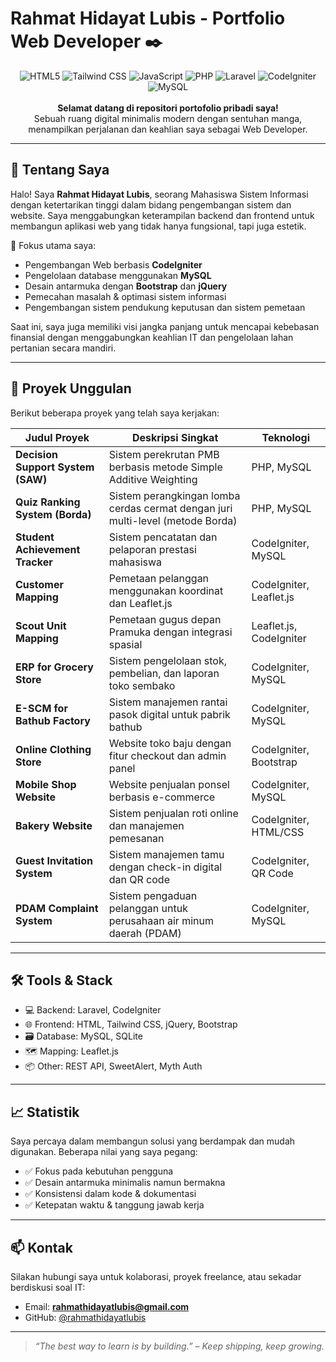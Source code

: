 # Rahmat Hidayat Lubis - Portfolio Web Developer ✒️

<div align="center">
  <img src="https://img.shields.io/badge/HTML5-E34F26?style=for-the-badge&logo=html5&logoColor=white" alt="HTML5">
  <img src="https://img.shields.io/badge/Tailwind_CSS-06B6D4?style=for-the-badge&logo=tailwind-css&logoColor=white" alt="Tailwind CSS">
  <img src="https://img.shields.io/badge/JavaScript-F7DF1E?style=for-the-badge&logo=javascript&logoColor=black" alt="JavaScript">
  <img src="https://img.shields.io/badge/PHP-777BB4?style=for-the-badge&logo=php&logoColor=white" alt="PHP">
  <img src="https://img.shields.io/badge/Laravel-FF2D20?style=for-the-badge&logo=laravel&logoColor=white" alt="Laravel">
  <img src="https://img.shields.io/badge/CodeIgniter-EF4223?style=for-the-badge&logo=codeigniter&logoColor=white" alt="CodeIgniter">
  <img src="https://img.shields.io/badge/MySQL-00758F?style=for-the-badge&logo=mysql&logoColor=white" alt="MySQL">
</div>

<br>

<div align="center">
  <strong>Selamat datang di repositori portofolio pribadi saya!</strong><br>
  Sebuah ruang digital minimalis modern dengan sentuhan manga, menampilkan perjalanan dan keahlian saya sebagai Web Developer.
</div>

---

## 👋 Tentang Saya

Halo! Saya **Rahmat Hidayat Lubis**, seorang Mahasiswa Sistem Informasi dengan ketertarikan tinggi dalam bidang pengembangan sistem dan website. Saya menggabungkan keterampilan backend dan frontend untuk membangun aplikasi web yang tidak hanya fungsional, tapi juga estetik.

🎯 Fokus utama saya:

- Pengembangan Web berbasis **CodeIgniter**
- Pengelolaan database menggunakan **MySQL**
- Desain antarmuka dengan **Bootstrap** dan **jQuery**
- Pemecahan masalah & optimasi sistem informasi
- Pengembangan sistem pendukung keputusan dan sistem pemetaan

Saat ini, saya juga memiliki visi jangka panjang untuk mencapai kebebasan finansial dengan menggabungkan keahlian IT dan pengelolaan lahan pertanian secara mandiri.

---

## 🧩 Proyek Unggulan

Berikut beberapa proyek yang telah saya kerjakan:

| Judul Proyek                      | Deskripsi Singkat                                                              | Teknologi               |
| --------------------------------- | ------------------------------------------------------------------------------ | ----------------------- |
| **Decision Support System (SAW)** | Sistem perekrutan PMB berbasis metode Simple Additive Weighting                | PHP, MySQL              |
| **Quiz Ranking System (Borda)**   | Sistem perangkingan lomba cerdas cermat dengan juri multi-level (metode Borda) | PHP, MySQL              |
| **Student Achievement Tracker**   | Sistem pencatatan dan pelaporan prestasi mahasiswa                             | CodeIgniter, MySQL      |
| **Customer Mapping**              | Pemetaan pelanggan menggunakan koordinat dan Leaflet.js                        | CodeIgniter, Leaflet.js |
| **Scout Unit Mapping**            | Pemetaan gugus depan Pramuka dengan integrasi spasial                          | Leaflet.js, CodeIgniter |
| **ERP for Grocery Store**         | Sistem pengelolaan stok, pembelian, dan laporan toko sembako                   | CodeIgniter, MySQL      |
| **E-SCM for Bathub Factory**      | Sistem manajemen rantai pasok digital untuk pabrik bathub                      | CodeIgniter, MySQL      |
| **Online Clothing Store**         | Website toko baju dengan fitur checkout dan admin panel                        | CodeIgniter, Bootstrap  |
| **Mobile Shop Website**           | Website penjualan ponsel berbasis e-commerce                                   | CodeIgniter, MySQL      |
| **Bakery Website**                | Sistem penjualan roti online dan manajemen pemesanan                           | CodeIgniter, HTML/CSS   |
| **Guest Invitation System**       | Sistem manajemen tamu dengan check-in digital dan QR code                      | CodeIgniter, QR Code    |
| **PDAM Complaint System**         | Sistem pengaduan pelanggan untuk perusahaan air minum daerah (PDAM)            | CodeIgniter, MySQL      |

---

## 🛠️ Tools & Stack

- 💻 Backend: Laravel, CodeIgniter
- 🌐 Frontend: HTML, Tailwind CSS, jQuery, Bootstrap
- 🗃️ Database: MySQL, SQLite
- 🗺️ Mapping: Leaflet.js
- 📦 Other: REST API, SweetAlert, Myth Auth

---

## 📈 Statistik

Saya percaya dalam membangun solusi yang berdampak dan mudah digunakan. Beberapa nilai yang saya pegang:

- ✅ Fokus pada kebutuhan pengguna
- ✅ Desain antarmuka minimalis namun bermakna
- ✅ Konsistensi dalam kode & dokumentasi
- ✅ Ketepatan waktu & tanggung jawab kerja

---

## 📫 Kontak

Silakan hubungi saya untuk kolaborasi, proyek freelance, atau sekadar berdiskusi soal IT:

- Email: **rahmathidayatlubis@gmail.com**
- GitHub: [@rahmathidayatlubis](https://github.com/rahmathidayatlubis)

---

> _“The best way to learn is by building.” – Keep shipping, keep growing._
